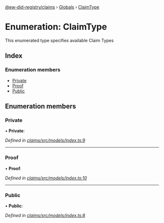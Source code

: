[@ew-did-registry/claims](../README.md) › [Globals](../globals.md) › [ClaimType](claimtype.md)

# Enumeration: ClaimType

This enumerated type specifies available Claim Types

## Index

### Enumeration members

* [Private](claimtype.md#private)
* [Proof](claimtype.md#proof)
* [Public](claimtype.md#public)

## Enumeration members

###  Private

• **Private**:

*Defined in [claims/src/models/index.ts:9](https://github.com/energywebfoundation/ew-did-registry/blob/573253b/packages/claims/src/models/index.ts#L9)*

___

###  Proof

• **Proof**:

*Defined in [claims/src/models/index.ts:10](https://github.com/energywebfoundation/ew-did-registry/blob/573253b/packages/claims/src/models/index.ts#L10)*

___

###  Public

• **Public**:

*Defined in [claims/src/models/index.ts:8](https://github.com/energywebfoundation/ew-did-registry/blob/573253b/packages/claims/src/models/index.ts#L8)*
